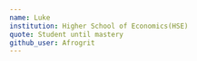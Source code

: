 ```yaml
---
name: Luke
institution: Higher School of Economics(HSE)
quote: Student until mastery
github_user: Afrogrit
---
```

